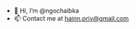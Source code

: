 - 👋 Hi, I’m @ngochaibka
- 📫 Contact me at hainn.priv@gmail.com

<!---
ngochaibka/ngochaibka is a ✨ special ✨ repository because its `README.md` (this file) appears on your GitHub profile.
You can click the Preview link to take a look at your changes.
--->
